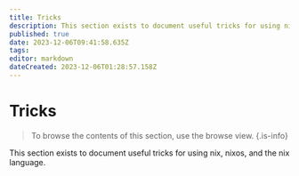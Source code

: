 ```yaml
---
title: Tricks
description: This section exists to document useful tricks for using nix, nixos, and the nix language.
published: true
date: 2023-12-06T09:41:58.635Z
tags: 
editor: markdown
dateCreated: 2023-12-06T01:28:57.158Z
---
```


# Tricks
> To browse the contents of this section, use the browse view.
{.is-info}

This section exists to document useful tricks for using nix, nixos, and the nix language.